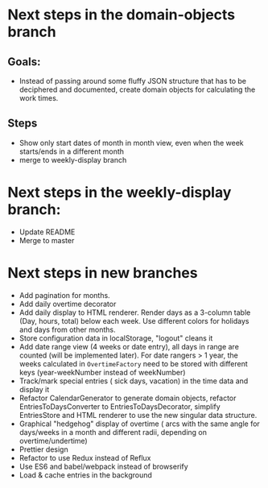 # Next steps in the domain-objects branch

## Goals:
- Instead of passing around some fluffy JSON structure that has to be deciphered and documented, create domain objects for calculating the work times.

## Steps
- Show only start dates of month in month view, even when the week starts/ends in a different month
- merge to weekly-display branch

# Next steps in the weekly-display branch:
- Update README
- Merge to master

# Next steps in new branches
- Add pagination for months.
- Add daily overtime decorator
- Add daily display to HTML renderer. Render days as a 3-column table (Day, hours, total) below each week. Use different colors for holidays and days from other months.
- Store configuration data in localStorage, "logout" cleans it
- Add date range view (4 weeks or date entry), all days in range are counted (will be implemented later). For date rangers > 1 year, the weeks calculated in `OvertimeFactory` need to be stored with different keys (year-weekNumber instead of weekNumber)
- Track/mark special entries ( sick days, vacation) in the time data and display it
- Refactor CalendarGenerator to generate domain objects, refactor EntriesToDaysConverter to EntriesToDaysDecorator, simplify EntriesStore and HTML renderer to use the new singular data structure.
- Graphical "hedgehog" display of overtime ( arcs with the same angle for days/weeks in a month and different radii, depending on overtime/undertime)
- Prettier design
- Refactor to use Redux instead of Reflux
- Use ES6 and babel/webpack instead of browserify
- Load & cache entries in the background
